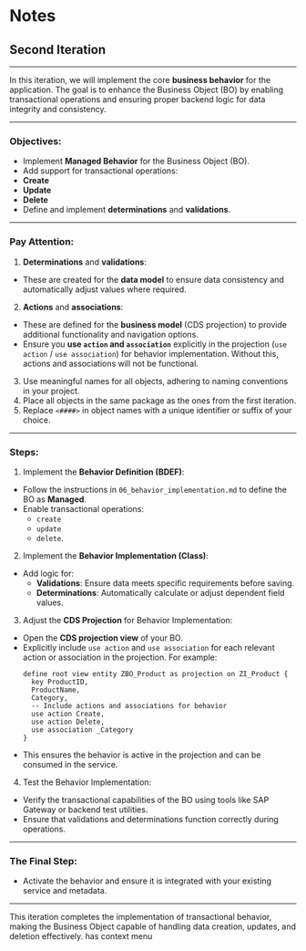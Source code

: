 # Notes
## Second Iteration
---
In this iteration, we will implement the core **business behavior** for the application. The goal is to enhance the Business Object (BO) by enabling transactional operations and ensuring proper backend logic for data integrity and consistency.

---
### Objectives:
- Implement **Managed Behavior** for the Business Object (BO).
- Add support for transactional operations:
 - **Create**
 - **Update**
 - **Delete**
- Define and implement **determinations** and **validations**.
---
### Pay Attention:
1. **Determinations** and **validations**:
  - These are created for the **data model** to ensure data consistency and automatically adjust values where required.
2. **Actions** and **associations**:
  - These are defined for the **business model** (CDS projection) to provide additional functionality and navigation options.
  - Ensure you **use `action` and `association`** explicitly in the projection (`use action` / `use association`) for behavior implementation. Without this, actions and associations will not be functional.
3. Use meaningful names for all objects, adhering to naming conventions in your project.
4. Place all objects in the same package as the ones from the first iteration.
5. Replace `<####>` in object names with a unique identifier or suffix of your choice.
---
### Steps:
1. Implement the **Behavior Definition (BDEF)**:
  - Follow the instructions in `06_behavior_implementation.md` to define the BO as **Managed**.
  - Enable transactional operations:
    - `create`
    - `update`
    - `delete`.
2. Implement the **Behavior Implementation (Class)**:
  - Add logic for:
    - **Validations**: Ensure data meets specific requirements before saving.
    - **Determinations**: Automatically calculate or adjust dependent field values.
3. Adjust the **CDS Projection** for Behavior Implementation:
  - Open the **CDS projection view** of your BO.
  - Explicitly include `use action` and `use association` for each relevant action or association in the projection. For example:
    ```abap
    define root view entity ZBO_Product as projection on ZI_Product {
      key ProductID,
      ProductName,
      Category,
      -- Include actions and associations for behavior
      use action Create,
      use action Delete,
      use association _Category
    }
    ```
  - This ensures the behavior is active in the projection and can be consumed in the service.
4. Test the Behavior Implementation:
  - Verify the transactional capabilities of the BO using tools like SAP Gateway or backend test utilities.
  - Ensure that validations and determinations function correctly during operations.
---
### The Final Step:
- Activate the behavior and ensure it is integrated with your existing service and metadata.
---
This iteration completes the implementation of transactional behavior, making the Business Object capable of handling data creation, updates, and deletion effectively.
has context menu